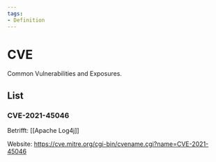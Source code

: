 ```yaml
---
tags:
- Definition
---
```

# CVE

Common Vulnerabilities and Exposures.

## List

### CVE-2021-45046

Betrifft: [[Apache Log4j]]

Website: <https://cve.mitre.org/cgi-bin/cvename.cgi?name=CVE-2021-45046>
